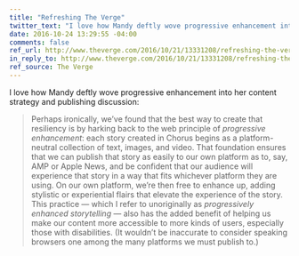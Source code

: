 ```yaml
---
title: "Refreshing The Verge"
twitter_text: "I love how Mandy deftly wove progressive enhancement into her content strategy and publishing discussion"
date: 2016-10-24 13:29:55 -04:00
comments: false
ref_url: http://www.theverge.com/2016/10/21/13331208/refreshing-the-verge-no-platform-like-home
in_reply_to: http://www.theverge.com/2016/10/21/13331208/refreshing-the-verge-no-platform-like-home
ref_source: The Verge
---
```


I love how Mandy deftly wove progressive enhancement into her content strategy and publishing discussion:

> Perhaps ironically, we’ve found that the best way to create that resiliency is by harking back to the web principle of *progressive enhancement*: each story created in Chorus begins as a platform-neutral collection of text, images, and video. That foundation ensures that we can publish that story as easily to our own platform as to, say, AMP or Apple News, and be confident that our audience will experience that story in a way that fits whichever platform they are using. On our own platform, we’re then free to enhance up, adding stylistic or experiential flairs that elevate the experience of the story. This practice — which I refer to unoriginally as *progressively enhanced storytelling* — also has the added benefit of helping us make our content more accessible to more kinds of users, especially those with disabilities. (It wouldn’t be inaccurate to consider speaking browsers one among the many platforms we must publish to.)
